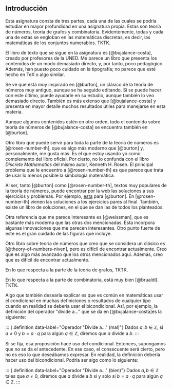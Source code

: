 


## Introducción



Esta asignatura consta de tres partes, cada una de las cuales se podría
estudiar en mayor profundidad en una asignatura propia. Estas son teoría de
números, teoría de grafos y combinatoria. Evidentemente, todas y cada una de
estas se engloban en las matemáticas discretas, es decir, las matemáticas de
los conjuntos numerables. TKTK.

El libro de texto que se sigue en la asignatura es [@bujalance-costa],
creado por profesores de la UNED. Me parece un libro que presenta los
contenidos de un modo demasiado directo, y, por tanto, poco pedagógico.
Además, han puesto poco cuidado en la tipografía; no parece que esté hecho
en TeX o algo similar.

Se ve que está muy inspirado en [@burton], un clásico de la teoría de
números muy antiguo, aunque se ha seguido editando. Si se puede hacer con
este último, puede ayudarle en su estudio, aunque también lo veo demasiado
directo. También es más extenso que [@bujalance-costa] y presenta en mayor
detalle muchos resultados útiles para manejarse en esta materia.

Aunque algunos contenidos estén en otro orden, todo el contenido sobre
teoría de números de [@bujalance-costa] se encuentra también en [@burton].

Otro libro que puede servir para toda la parte de la teoría de números es
[@rosen-number-th], que es algo más moderno que [@burton] y, personalmente,
me gusta más. Es el que estoy usando yo como complemento del libro oficial.
Por cierto, no lo confunda con el libro _Discrete Mathematics_ del mismo
autor, Kenneth H. Rosen. El principal problema que le encuentro a
[@rosen-number-th] es que parece que trata de usar lo menos posible la
simbología matemática.

Al ser, tanto [@burton] como [@rosen-number-th], textos muy populares de la
teoría de números, puede encontrar por la web las soluciones a sus
ejercicios y problemas. Por ejemplo,
[esta](http://www.americanriver.com/mathematics/elementary_number_theory.html)
para [@burton]. En [@rosen-number-th] vienen las soluciones a los ejercicios
pares al final. También, existe un libro de soluciones, en el que se dan las
de todos los planteados.

Otra referencia que me parece interesante es [@weissman], que es bastante
más moderna que las otras dos mencionadas. Esta incorpora algunas
innovaciones que me parecen interesantes. Otro punto fuerte de este es el
gran cuidado de las figuras que incluye.

Otro libro sobre teoría de números que creo que se considera un clásico es
[@theory-of-numbers-niven], pero es difícil de encontrar actualmente. Creo
que es algo más avanzado que los otros mencionados aquí. Además, creo que es
difícil de encontrar actualmente.

En lo que respecta a la parte de la teoría de grafos, TKTK.

En lo que respecta a la parte de combinatoria, está muy bien [@brualdi].
TKTK.

Algo que también desearía explicar es que es común en matemáticas usar el
condicional en muchas definiciones o resultados de cualquier tipo cuando en
realidad se debería usar el bicondicional. Así, por ejemplo, la definición
del operador "divide a..." que se da en [@bujalance-costa]es la siguiente:

::: {.definition data-label="Operador \"Divide a...\" (mal)"}
  Dados $a,b \in \mathbb{Z}$, si $a \neq 0$ y $b = a \cdot q$ para algún $q
  \in \mathbb{Z}$, diremos que $a$ divide a $b$.
:::

Si se fija, esa proposición hace uso del condicional. Entonces, supongamos
que no se da el antecedente. En ese caso, el consecuente será cierto, pero
no es eso lo que deseábamos expresar. En realidad, la definición debería
hacer uso del bicondicional. Podría ser algo como lo siguiente:

::: {.definition data-label="Operador \"Divide a...\" (bien)"}
  Dados $a,b \in \mathbb{Z}$ tales que $a \neq 0$, diremos que $a$ divide a
  $b$ si y solo si $b = a \cdot q$ para algún $q \in \mathbb{Z}$.
:::




